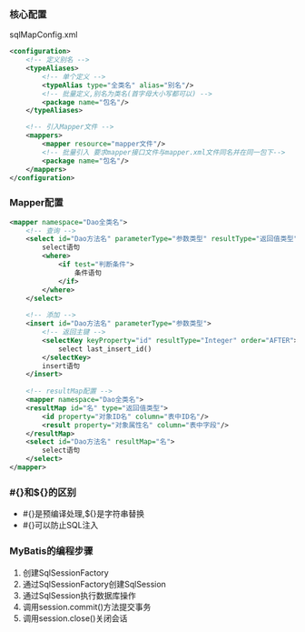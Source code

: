 ### 核心配置

sqlMapConfig.xml

```xml
<configuration>
	<!-- 定义别名 -->
  	<typeAliases>
      	<!-- 单个定义 -->
        <typeAlias type="全类名" alias="别名"/>
      	<!-- 批量定义,别名为类名(首字母大小写都可以) -->
        <package name="包名"/>
    </typeAliases>

    <!-- 引入Mapper文件 -->
    <mappers>
      	<mapper resource="mapper文件"/>
      	<!-- 批量引入 要求mapper接口文件与mapper.xml文件同名并在同一包下--> 
        <package name="包名"/>
    </mappers>
</configuration>
```

### Mapper配置

```xml
<mapper namespace="Dao全类名">
  	<!-- 查询 -->
    <select id="Dao方法名" parameterType="参数类型" resultType="返回值类型">
        select语句
        <where>
            <if test="判断条件">
                条件语句
            </if>
        </where>
    </select>
  
  	<!-- 添加 -->
  	<insert id="Dao方法名" parameterType="参数类型">
      	<!-- 返回主键 -->
      	<selectKey keyProperty="id" resultType="Integer" order="AFTER">
            select last_insert_id()
        </selectKey>
      	insert语句
  	</insert>
  	
  	<!-- resultMap配置 -->
  	<mapper namespace="Dao全类名">
    <resultMap id="名" type="返回值类型">
        <id property="对象ID名" column="表中ID名"/>
        <result property="对象属性名" column="表中字段"/>
    </resultMap>
    <select id="Dao方法名" resultMap="名">
        select语句
    </select>
</mapper>
```

### #{}和${}的区别

- \#{}是预编译处理,${}是字符串替换
- \#{}可以防止SQL注入

### MyBatis的编程步骤

1. 创建SqlSessionFactory
2. 通过SqlSessionFactory创建SqlSession
3. 通过SqlSession执行数据库操作
4. 调用session.commit()方法提交事务
5. 调用session.close()关闭会话